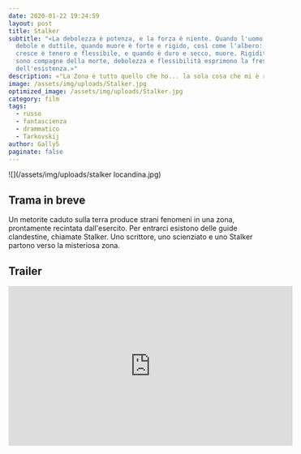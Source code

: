 ```yaml
---
date: 2020-01-22 19:24:59
layout: post
title: Stalker
subtitle: "«La debolezza è potenza, e la forza è niente. Quando l'uomo nasce è
  debole e duttile, quando muore è forte e rigido, così come l'albero: mentre
  cresce è tenero e flessibile, e quando è duro e secco, muore. Rigidità e forza
  sono compagne della morte, debolezza e flessibilità esprimono la freschezza
  dell'esistenza.»"
description: «"La Zona è tutto quello che ho... la sola cosa che mi è rimasta"»
image: /assets/img/uploads/Stalker.jpg
optimized_image: /assets/img/uploads/Stalker.jpg
category: film
tags:
  - russo
  - fantascienza
  - drammatico
  - Tarkovskij
author: Gally5
paginate: false
---
```

![](/assets/img/uploads/stalker locandina.jpg)

## Trama in breve

Un metorite caduto sulla terra produce strani fenomeni in una zona, prontamente recintata dall'esercito. Per entrarci esistono delle guide clandestine, chiamate Stalker. Uno scrittore, uno scienziato e uno Stalker partono verso la misteriosa zona.



## Trailer

<iframe width="560" height="315" src="https://www.youtube.com/embed/0wAd3crUuTw?start=4" frameborder="0" allow="accelerometer; autoplay; encrypted-media; gyroscope; picture-in-picture" allowfullscreen></iframe>